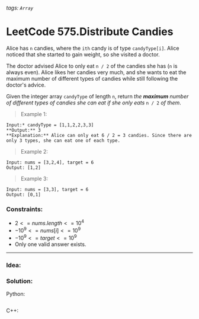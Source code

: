 ###### tags: `Array`

# LeetCode 575.Distribute Candies
Alice has `n` candies, where the `ith` candy is of type `candyType[i]`. Alice noticed that she started to gain weight, so she visited a doctor.

The doctor advised Alice to only eat `n / 2` of the candies she has (`n` is always even). Alice likes her candies very much, and she wants to eat the maximum number of different types of candies while still following the doctor's advice.

Given the integer array `candyType` of length `n`, return _the **maximum** number of different types of candies she can eat if she only eats_ `n / 2` _of them_.
  
 

>Example 1:
```
Input:* candyType = [1,1,2,2,3,3]
**Output:** 3
**Explanation:** Alice can only eat 6 / 2 = 3 candies. Since there are only 3 types, she can eat one of each type.
```
>Example 2:
```
Input: nums = [3,2,4], target = 6
Output: [1,2]
```
>Example 3:
```
Input: nums = [3,3], target = 6
Output: [0,1]
```
 

### Constraints:

- $2 <= nums.length <= 10^4$
- $-10^9 <= nums[i] <= 10^9$
- $-10^9 <= target <= 10^9$
- Only one valid answer exists.
---


### Idea:
>
### Solution:

Python:
```python=

```

C++:
```cpp=
```